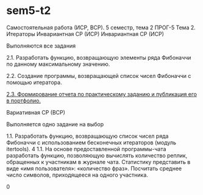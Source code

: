 # sem5-t2
Самостоятельная работа (ИСР, ВСР). 5 семестр, тема 2
ПРОГ-5 Тема 2. Итераторы Инвариантная СР (ИСР)
Инвариантная СР (ИСР)

Выполняются все задания

2.1. Разработать функцию, возвращающую элементы ряда Фибоначчи по данному максимальному значению.

2.2. Создание программы, возвращающей список чисел Фибоначчи с помощью итератора.

[2.3. Формирование отчета по практическому заданию и публикация его в портфолио.](https://repl.it/@MarinaKrvtsn/LividImperturbableReality#main.py)

Вариативная СР (ВСР)



Выполняется одно задание на выбор

1.1. Разработать функцию, возвращающую список чисел ряда Фибоначчи с использованием бесконечных итераторов (модуль itertools). 	4
1.1. На основе предоставленной программы-чата разработать функцию, позволяющую вычислять количество реплик, обращенных к участникам в журнале чата. Статистику представить в виде «имя пользователя»: «количество фраз». Посчитать среднее число символов, приходящееся на одного участника.

0
